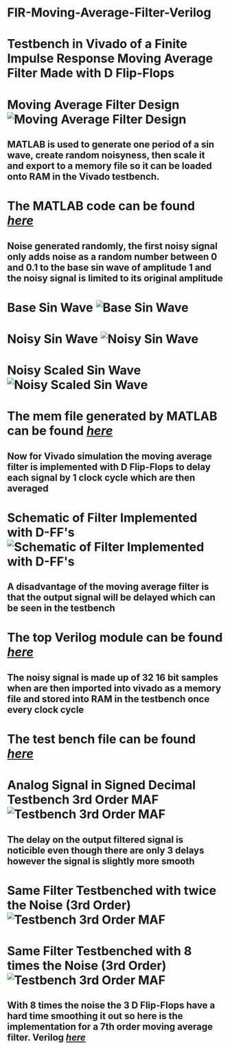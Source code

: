 # FIR-Moving-Average-Filter-Verilog
# Testbench in Vivado of a Finite Impulse Response Moving Average Filter Made with D Flip-Flops
# Moving Average Filter Design ![Moving Average Filter Design](https://github.com/gaonjc/FIR-Moving-Average-Filter-Verilog/blob/main/img/movavgfilt.png)
## MATLAB is used to generate one period of a sin wave, create random noisyness, then scale it and export to a memory file so it can be loaded onto RAM in the Vivado testbench.
# The MATLAB code can be found [*here*](https://github.com/gaonjc/FIR-Moving-Average-Filter-Verilog/blob/main/MATLAB/createsindata.m)
## Noise generated randomly, the first noisy signal only adds noise as a random number between 0 and 0.1 to the base sin wave of amplitude 1 and the noisy signal is limited to its original amplitude
# Base Sin Wave ![Base Sin Wave](https://github.com/gaonjc/FIR-Moving-Average-Filter-Verilog/blob/main/img/sindefault.png)
# Noisy Sin Wave ![Noisy Sin Wave](https://github.com/gaonjc/FIR-Moving-Average-Filter-Verilog/blob/main/img/sinnoisy.png)
# Noisy Scaled Sin Wave ![Noisy Scaled Sin Wave](https://github.com/gaonjc/FIR-Moving-Average-Filter-Verilog/blob/main/img/sinnoisyscaled.png)
# The mem file generated by MATLAB can be found [*here*](https://github.com/gaonjc/FIR-Moving-Average-Filter-Verilog/blob/main/Verilog/noisy.mem)
## Now for Vivado simulation the moving average filter is implemented with D Flip-Flops to delay each signal by 1 clock cycle which are then averaged
# Schematic of Filter Implemented with D-FF's ![Schematic of Filter Implemented with D-FF's](https://github.com/gaonjc/FIR-Moving-Average-Filter-Verilog/blob/main/img/schematic_firfilter.png)
## A disadvantage of the moving average filter is that the output signal will be delayed which can be seen in the testbench
# The top Verilog module can be found [*here*](https://github.com/gaonjc/FIR-Moving-Average-Filter-Verilog/blob/main/Verilog/fir_moving_avg_filter.v)
## The noisy signal is made up of 32 16 bit samples when are then imported into vivado as a memory file and stored into RAM in the testbench once every clock cycle
# The test bench file can be found [*here*](https://github.com/gaonjc/FIR-Moving-Average-Filter-Verilog/blob/main/Verilog/fir_moving_avg_filter_tb.v)
# Analog Signal in Signed Decimal Testbench 3rd Order MAF ![Testbench 3rd Order MAF](https://github.com/gaonjc/FIR-Moving-Average-Filter-Verilog/blob/main/img/3rdordertestbench.png)
## The delay on the output filtered signal is noticible even though there are only 3 delays however the signal is slightly more smooth
# Same Filter Testbenched with twice the Noise (3rd Order) ![Testbench 3rd Order MAF](https://github.com/gaonjc/FIR-Moving-Average-Filter-Verilog/blob/main/img/3rdorder_x2noisetestbench.png)
# Same Filter Testbenched with 8 times the Noise (3rd Order) ![Testbench 3rd Order MAF](https://github.com/gaonjc/FIR-Moving-Average-Filter-Verilog/blob/main/img/8xnoisetestbench3rdorder.png)
## With 8 times the noise the 3 D Flip-Flops have a hard time smoothing it out so here is the implementation for a 7th order moving average filter. Verilog [*here*](https://github.com/gaonjc/FIR-Moving-Average-Filter-Verilog/blob/main/Verilog/fir_moving_avg_filter_7thorder.v)
